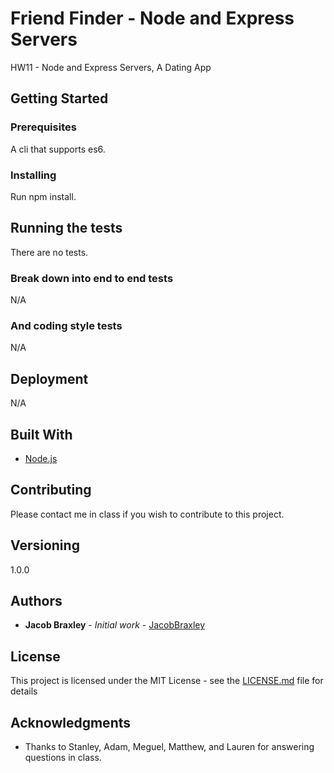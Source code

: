 # Friend Finder - Node and Express Servers

HW11 - Node and Express Servers, A Dating App

## Getting Started


### Prerequisites

A cli that supports es6.

### Installing

Run npm install.


## Running the tests

There are no tests.

### Break down into end to end tests

N/A

### And coding style tests

N/A

## Deployment

N/A

## Built With

* [Node.js](https://www.nodejs.org/)


## Contributing

Please contact me in class if you wish to contribute to this project.

## Versioning

1.0.0

## Authors

* **Jacob Braxley** - *Initial work* - [JacobBraxley](https://github.com/JacobBraxley)

## License

This project is licensed under the MIT License - see the [LICENSE.md](LICENSE.md) file for details

## Acknowledgments

* Thanks to Stanley, Adam, Meguel, Matthew, and Lauren for answering questions in class.
